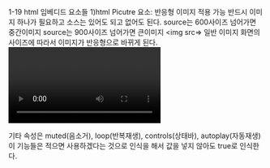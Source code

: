 1-19 html 임베디드 요소들
1)html Picutre 요소: 반응형 이미지 적용 가능
반드시 이미지 하나가 필요하고 소스는 있어도 되고 없어도 된다.
<picture>
    <source></source> source는 600사이즈 넘어가면 중간이미지
    <source></source> source는 900사이즈 넘어가면 큰이미지
    <img src=> 일반 이미지 
</picture>
화면의 사이즈에 따라서 이미지가 반응형으로 바뀌게 된다.
<video>
video는 img와 마찬가지로 src 속성이 있고 포스터를 보여주고 싶은 경우 poster속성은 화면이 처음나올때 이미지를 보여줄 경우 사용하기때문에 이미지 위치를 적어줘야 된다.

기타 속성은 muted(음소거), loop(반복재생), controls(상태바), autoplay(자동재생) 이 기능들은 적으면 사용하겠다는 것으로 인식을 해서 값을 넣지 않아도 true로 인식한다.

<audio>
오디오는 video와 마찬가지로 src가 있다.
익스플로러 9이상은 html5 기능을 사용할수 있고
지원하지 않는 버전의 경우 최신 브라우저 업데이트 하는 창을 넣어주면 된다.
http://outdatedbrowser.com/ko

figure는 img넣고 

track 요소는 자막 요소 ko, en, jp 한국어, 영어, 일본어 등 다른나라 언어를 입힐수 있다. 
kind="subtitle"자막이라고 넣어준다.

WebVTT 는 VideoTextTrack의 약자다.
srclang, label, default


<iframe 
width="560" 
height="315" src="https://www.youtube.com/embed/9U8uA702xrE" 
style="border: 0"
encrypted-media" allowfullscreen></iframe>

<iframe 
src="https://www.google.com/maps/embed?pb=!1m18!1m12!1m3!1d3164.2036916151683!2d126.93091781561796!3d37.52669543416583!2m3!1f0!2f0!3f0!3m2!1i1024!2i768!4f13.1!3m3!1m2!1s0x357c9f3b03c4b7ef%3A0xa4d8869ebf8d452c!2z7Jes7J2Y64-E7ZWc6rCV6rO17JuQ!5e0!3m2!1sko!2skr!4v1528523598174" 
width="600"
height="450" 
style="border:0" 
allowfullscreen>
</iframe>

<iframe src="https://www.google.com/maps/embed?pb=!4v1528523690781!6m8!1m7!1ssKS6DYK-KEKyiu7YQOvLoQ!2m2!1d37.52634052688865!2d126.9332302630575!3f65.21338699614262!4f-0.7745431894570203!5f0.4000000000000002" width="600" height="450" style="border:0" allowfullscreen></iframe>

map
<img src="https://img.webnots.com/2014/01/HTML-Image-Map-Example.png" alt="HTML Image Map" width=500 height=500 border="1" usemap="#imagemap1"/>
<map name="imagemap1">
<area alt="Home" coords="19,36,234,216" shape="rect" href="https://www.webnots.com/" target="_blank" />
<area alt="Blog" coords="363,124,100" shape="circle" href="https://www.webnots.com/webmasters-blog/" target="_blank" />
<area alt="Videos" coords="38,263,205,269,422,249,453,367,394,453,88,456,25,362" shape="poly" href="https://www.webnots.com/demos-and-videos-for-webmasters/" target="_blank" />
</map>
다각형, 원, 사각형으로 맵을 지정할수 있다.

img src 파일 위치를 넣는방법
img svg 여러가지 요소를 그릴수 있다. xyz 값을 넣어줄수 잇다.

1-20
테이블
캡션, 헤더, 로우, 셀헤더(th), 셀데이터(td), 행(칼럽) 열(table row)
colspan(열) rowspan(행)
area-descripbedby 그룹으로 영영을 지정해준다. 설명하기 위한 용도

Accessibility  접근성
scope = col, colgroup, row, rowgroup


1-21
html 폼(양식, Forms)구성 요소들
form
required 필수적으로 입력해야 된다. 입력안하면 안넘어간다.
disabled 활성화하지 않으면 접근 불가능
minlength 최소 입력해야 넘어간다
maxlength 최대 입력값

label for

number: 숫자를 위아래로 내릴수 있다., ragne: 가로 바로 단계별로 지정 가능 color:해쉬값으로 값지정가능

select, option, optgroup
fieldset
legend 
datalist 
progress
output
meter

forms
formspree

1-22
details 보다 자세한 추가 정보를 제공하는 위젯 요소
summary details의 제목요소
dialog 알림창

open으로 open 형태 지원, dt,dd 

1-23
script noscript(자바스크립트 지원하지 않는 경우)
canvas 눈 이미지 요소인데 확대할때 비트맵형태여서 확대하면 깨진 이미지를 볼수 있다.

1-24
hidden, tabindex(순차적 포커스 기능 사용) -1은 사용하지 않음, 0,1로 순서정할수 있음. accesskey(접근하는 기능키), contenteditable(내용 수정가능), draggable 속성

1-25
헤드요소, 문서 타이틀 요소 : 텍스트만 담을 수 있음.

메타 요소(헤드에 정의되는 요소)
타이틀 스타일, 스크립트, 문서정보 
charset 문자 인코딩에 대한 설정
http-equiv  pragma지시어 일반적으로 웹서버가 제공함
application name은 단순한 거에는 이름 넣지 않는게 좋고 앱처럼 페이지가 많은 경우 넣는다.

description 웹페이지 내용 요약
키워드, 문서 작성자 이름 정의
robots 검색 로봇이 웹 페이지를 크롤링하는 동작을 말한다.

대부분 마크업 헤드 생성해주나 그렇지 않은 경우도 있음.


viewport width-480px 설정안하면 기본적으로 960px 해준다. 1024해상도 가지고있어 여백뺀 크기가 960px이었다. 

device-width 장치에맞는 너비로 보게 된다.
inital-scale-1 1배 크기 2 2배로 크기가 커진다.


링크 요소(rel, type, href, hreflang, media)
현재문서, 외부 리소스 관계 명시
type MIME 타입 정의(기본 적용 : text/css)


 스타일 요소, 베이스 요소
head, title, meta, link, 

style 문서나 문서 일부에 대한 스타일 정보를 포함
base 상대 유알엘의 기준 유알엘 
한 문서에 하나의 base 요소만 존재해야 된다.

html5.2 기술 표준 사양


